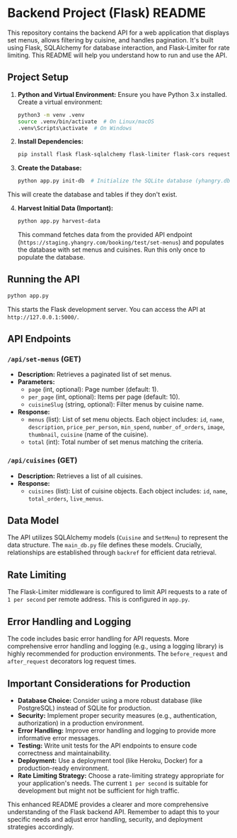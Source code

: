 # Backend Project (Flask) README

This repository contains the backend API for a web application that displays set menus, allows filtering by cuisine, and handles pagination.  It's built using Flask, SQLAlchemy for database interaction, and Flask-Limiter for rate limiting.  This README will help you understand how to run and use the API.

## Project Setup

1. **Python and Virtual Environment:**  Ensure you have Python 3.x installed.  Create a virtual environment:

   ```bash
   python3 -m venv .venv
   source .venv/bin/activate  # On Linux/macOS
   .venv\Scripts\activate  # On Windows
   ```

2. **Install Dependencies:**

   ```bash
   pip install flask flask-sqlalchemy flask-limiter flask-cors requests
   ```

3. **Create the Database:**

   ```bash
   python app.py init-db  # Initialize the SQLite database (yhangry.db) in the same directory as app.py
   ```
  This will create the database and tables if they don't exist.

4. **Harvest Initial Data (Important):**

   ```bash
   python app.py harvest-data
   ```
   This command fetches data from the provided API endpoint (`https://staging.yhangry.com/booking/test/set-menus`) and populates the database with set menus and cuisines.  Run this only once to populate the database.

## Running the API

```bash
python app.py
```

This starts the Flask development server.  You can access the API at `http://127.0.0.1:5000/`.

## API Endpoints

### `/api/set-menus` (GET)

* **Description:** Retrieves a paginated list of set menus.
* **Parameters:**
    * `page` (int, optional): Page number (default: 1).
    * `per_page` (int, optional): Items per page (default: 10).
    * `cuisineSlug` (string, optional): Filter menus by cuisine name.
* **Response:**
    * `menus` (list): List of set menu objects. Each object includes: `id`, `name`, `description`, `price_per_person`, `min_spend`, `number_of_orders`, `image`, `thumbnail`, `cuisine` (name of the cuisine).
    * `total` (int): Total number of set menus matching the criteria.

### `/api/cuisines` (GET)

* **Description:** Retrieves a list of all cuisines.
* **Response:**
    * `cuisines` (list): List of cuisine objects. Each object includes: `id`, `name`, `total_orders`, `live_menus`.


## Data Model

The API utilizes SQLAlchemy models (`Cuisine` and `SetMenu`) to represent the data structure.  The `main_db.py` file defines these models.  Crucially, relationships are established through `backref` for efficient data retrieval.


## Rate Limiting

The Flask-Limiter middleware is configured to limit API requests to a rate of `1 per second` per remote address. This is configured in `app.py`.


## Error Handling and Logging

The code includes basic error handling for API requests.  More comprehensive error handling and logging (e.g., using a logging library) is highly recommended for production environments.  The `before_request` and `after_request` decorators log request times.


## Important Considerations for Production

- **Database Choice:** Consider using a more robust database (like PostgreSQL) instead of SQLite for production.
- **Security:**  Implement proper security measures (e.g., authentication, authorization) in a production environment.
- **Error Handling:** Improve error handling and logging to provide more informative error messages.
- **Testing:**  Write unit tests for the API endpoints to ensure code correctness and maintainability.
- **Deployment:** Use a deployment tool (like Heroku, Docker) for a production-ready environment.
- **Rate Limiting Strategy:** Choose a rate-limiting strategy appropriate for your application's needs. The current `1 per second` is suitable for development but might not be sufficient for high traffic.

This enhanced README provides a clearer and more comprehensive understanding of the Flask backend API.  Remember to adapt this to your specific needs and adjust error handling, security, and deployment strategies accordingly.
```
